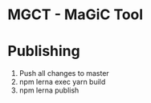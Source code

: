 # MGCT - MaGiC Tool

# Publishing

1. Push all changes to master
2. npm lerna exec yarn build
3. npm lerna publish
